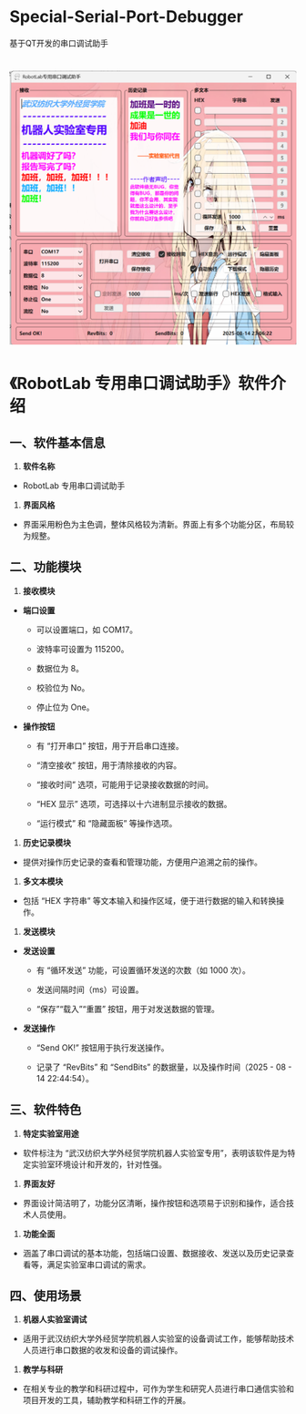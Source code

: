 # Special-Serial-Port-Debugger

基于QT开发的串口调试助手

# <img title="test" src="imgs/test.png" alt="loading-ag-211" style="zoom:67%;">

# 《RobotLab 专用串口调试助手》软件介绍

## 一、软件基本信息

1. **软件名称**
* RobotLab 专用串口调试助手
1. **界面风格**
* 界面采用粉色为主色调，整体风格较为清新。界面上有多个功能分区，布局较为规整。

## 二、功能模块

1. **接收模块**
* **端口设置**
  
  * 可以设置端口，如 COM17。
  
  * 波特率可设置为 115200。
  
  * 数据位为 8。
  
  * 校验位为 No。
  
  * 停止位为 One。

* **操作按钮**
  
  * 有 “打开串口” 按钮，用于开启串口连接。
  
  * “清空接收” 按钮，用于清除接收的内容。
  
  * “接收时间” 选项，可能用于记录接收数据的时间。
  
  * “HEX 显示” 选项，可选择以十六进制显示接收的数据。
  
  * “运行模式” 和 “隐藏面板” 等操作选项。
1. **历史记录模块**
* 提供对操作历史记录的查看和管理功能，方便用户追溯之前的操作。
1. **多文本模块**
* 包括 “HEX 字符串” 等文本输入和操作区域，便于进行数据的输入和转换操作。
1. **发送模块**
* **发送设置**
  
  * 有 “循环发送” 功能，可设置循环发送的次数（如 1000 次）。
  
  * 发送间隔时间（ms）可设置。
  
  * “保存”“载入”“重置” 按钮，用于对发送数据的管理。

* **发送操作**
  
  * “Send OK!” 按钮用于执行发送操作。
  
  * 记录了 “RevBits” 和 “SendBits” 的数据量，以及操作时间（2025 - 08 - 14 22:44:54）。

## 三、软件特色

1. **特定实验室用途**
* 软件标注为 “武汉纺织大学外经贸学院机器人实验室专用”，表明该软件是为特定实验室环境设计和开发的，针对性强。
1. **界面友好**
* 界面设计简洁明了，功能分区清晰，操作按钮和选项易于识别和操作，适合技术人员使用。
1. **功能全面**
* 涵盖了串口调试的基本功能，包括端口设置、数据接收、发送以及历史记录查看等，满足实验室串口调试的需求。

## 四、使用场景

1. **机器人实验室调试**
* 适用于武汉纺织大学外经贸学院机器人实验室的设备调试工作，能够帮助技术人员进行串口数据的收发和设备的调试操作。
1. **教学与科研**
* 在相关专业的教学和科研过程中，可作为学生和研究人员进行串口通信实验和项目开发的工具，辅助教学和科研工作的开展。
